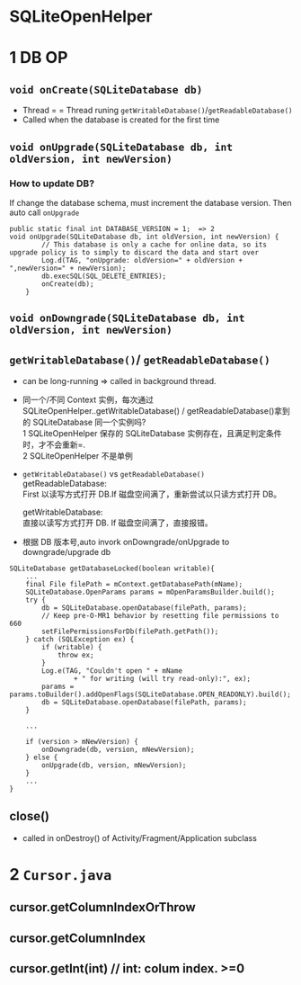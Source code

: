 # SQLiteOpenHelper

# 1 DB OP

## `void onCreate(SQLiteDatabase db)`

- Thread = = Thread runing `getWritableDatabase()`/`getReadableDatabase()`
- Called when the database is created for the first time

## `void onUpgrade(SQLiteDatabase db, int oldVersion, int newVersion)`

### How to update DB?

If change the database schema, must increment the database version. Then auto call `onUpgrade`

```
public static final int DATABASE_VERSION = 1;  => 2
void onUpgrade(SQLiteDatabase db, int oldVersion, int newVersion) {
        // This database is only a cache for online data, so its upgrade policy is to simply to discard the data and start over
        Log.d(TAG, "onUpgrade: oldVersion=" + oldVersion + ",newVersion=" + newVersion);
        db.execSQL(SQL_DELETE_ENTRIES);
        onCreate(db);
    }
```

## `void onDowngrade(SQLiteDatabase db, int oldVersion, int newVersion)`

## `getWritableDatabase()`/ `getReadableDatabase()`

- can be long-running => called in background thread.

- 同一个/不同 Context 实例，每次通过 SQLiteOpenHelper..getWritableDatabase() / getReadableDatabase()拿到的 SQLiteDatabase 同一个实例吗?  
   1 SQLiteOpenHelper 保存的 SQLiteDatabase 实例存在，且满足判定条件时，才不会重新=.  
   2 SQLiteOpenHelper 不是单例

- `getWritableDatabase()` vs `getReadableDatabase()`  
   getReadableDatabase:  
   First 以读写方式打开 DB.If 磁盘空间满了，重新尝试以只读方式打开 DB。

  getWritableDatabase:  
   直接以读写方式打开 DB. If 磁盘空间满了，直接报错。

- 根据 DB 版本号,auto invork onDowngrade/onUpgrade to downgrade/upgrade db

```
SQLiteDatabase getDatabaseLocked(boolean writable){
    ...
    final File filePath = mContext.getDatabasePath(mName);
    SQLiteDatabase.OpenParams params = mOpenParamsBuilder.build();
    try {
        db = SQLiteDatabase.openDatabase(filePath, params);
        // Keep pre-O-MR1 behavior by resetting file permissions to 660
        setFilePermissionsForDb(filePath.getPath());
    } catch (SQLException ex) {
        if (writable) {
            throw ex;
        }
        Log.e(TAG, "Couldn't open " + mName
                + " for writing (will try read-only):", ex);
        params = params.toBuilder().addOpenFlags(SQLiteDatabase.OPEN_READONLY).build();
        db = SQLiteDatabase.openDatabase(filePath, params);
    }

    ...

    if (version > mNewVersion) {
        onDowngrade(db, version, mNewVersion);
    } else {
        onUpgrade(db, version, mNewVersion);
    }
    ...
}
```

## close()

- called in onDestroy() of Activity/Fragment/Application subclass

# 2 `Cursor.java`

## cursor.getColumnIndexOrThrow

## cursor.getColumnIndex

## cursor.getInt(int) // int: colum index. >=0
